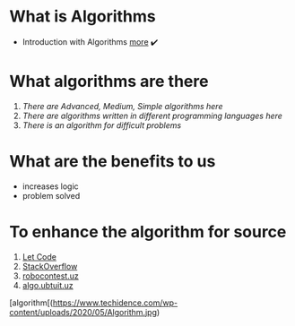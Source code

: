 # What is Algorithms
- Introduction with Algorithms  [more](https://www.geeksforgeeks.org/introduction-to-algorithms/) :heavy_check_mark:

# What algorithms are there
1. *There are Advanced, Medium, Simple algorithms here*
2. *There are algorithms written in different programming languages here*
3. *There is an algorithm for difficult problems*

# What are the benefits to us
- increases logic
- problem solved

# To enhance the algorithm for source
1. [Let Code](https://leetcode.com/)
2. [StackOverflow](https://stackoverflow.com/)
3. [robocontest.uz](https://robocontest.uz/)
4. [algo.ubtuit.uz](https://algo.ubtuit.uz/)

[algorithm[(https://www.techidence.com/wp-content/uploads/2020/05/Algorithm.jpg)
